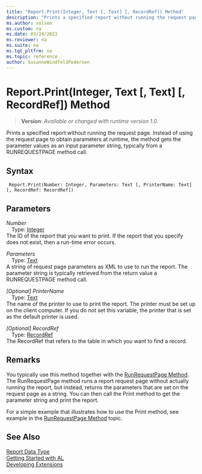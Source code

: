 ```yaml
---
title: "Report.Print(Integer, Text [, Text] [, RecordRef]) Method"
description: "Prints a specified report without running the request page."
ms.author: solsen
ms.custom: na
ms.date: 03/24/2022
ms.reviewer: na
ms.suite: na
ms.tgt_pltfrm: na
ms.topic: reference
author: SusanneWindfeldPedersen
---
```

[//]: # (START>DO_NOT_EDIT)
[//]: # (IMPORTANT:Do not edit any of the content between here and the END>DO_NOT_EDIT.)
[//]: # (Any modifications should be made in the .xml files in the ModernDev repo.)
# Report.Print(Integer, Text [, Text] [, RecordRef]) Method
> **Version**: _Available or changed with runtime version 1.0._

Prints a specified report without running the request page. Instead of using the request page to obtain parameters at runtime, the method gets the parameter values as an input parameter string, typically from a RUNREQUESTPAGE method call.


## Syntax
```AL
 Report.Print(Number: Integer, Parameters: Text [, PrinterName: Text] [, RecordRef: RecordRef])
```
## Parameters
*Number*  
&emsp;Type: [Integer](../integer/integer-data-type.md)  
The ID of the report that you want to print. If the report that you specify does not exist, then a run-time error occurs.
          

*Parameters*  
&emsp;Type: [Text](../text/text-data-type.md)  
A string of request page parameters as XML to use to run the report. The parameter string is typically retrieved from the return value a RUNREQUESTPAGE method call.
        

*[Optional] PrinterName*  
&emsp;Type: [Text](../text/text-data-type.md)  
The name of the printer to use to print the report. The printer must be set up on the client computer. If you do not set this variable, the printer that is set as the default printer is used.
        

*[Optional] RecordRef*  
&emsp;Type: [RecordRef](../recordref/recordref-data-type.md)  
The RecordRef that refers to the table in which you want to find a record.  



[//]: # (IMPORTANT: END>DO_NOT_EDIT)

## Remarks  
 You typically use this method together with the [RunRequestPage Method](../../methods-auto/report/report-runrequestpage-method.md). The RunRequestPage method runs a report request page without actually running the report, but instead, returns the parameters that are set on the request page as a string. You can then call the Print method to get the parameter string and print the report.  

 For a simple example that illustrates how to use the Print method, see example in the [RunRequestPage Method](../../methods-auto/report/report-runrequestpage-method.md) topic.  

## See Also
[Report Data Type](report-data-type.md)  
[Getting Started with AL](../../devenv-get-started.md)  
[Developing Extensions](../../devenv-dev-overview.md)
